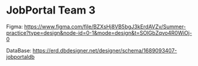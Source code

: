 # JobPortal Team 3

Figma:
https://www.figma.com/file/BZXsHj8VB5bgJ3kErdAVZv/Summer-practice?type=design&node-id=0-1&mode=design&t=SOlGbZqvo4R0WiOj-0

DataBase: 
https://erd.dbdesigner.net/designer/schema/1689093407-jobportaldb
